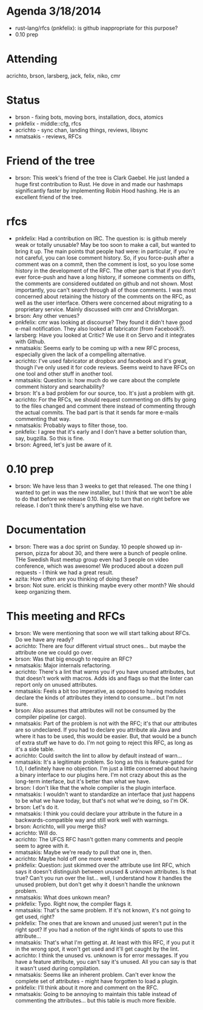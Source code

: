 # Agenda 3/18/2014
* rust-lang/rfcs (pnkfelix): is github inappropriate for this purpose?
* 0.10 prep

# Attending
acrichto, brson, larsberg, jack, felix, niko, cmr

# Status

- brson - fixing bots, moving bors, installation, docs, atomics
- pnkfelix - middle::cfg, rfcs
- acrichto - sync chan, landing things, reviews, libsync
- nmatsakis - reviews, RFCs

# Friend of the tree

- brson: This week's friend of the tree is Clark Gaebel. He just landed a huge first contribution to Rust. He dove in and made our hashmaps significantly faster by implementing Robin Hood hashing. He is an excellent friend of the tree.

# rfcs

- pnkfelix: Had a contribution on IRC. The question is: is github merely weak or totally unusable? May be too soon to make a call, but wanted to bring it up. The main points that people had were: in particular, if you're not careful, you can lose comment history. So, if you force-push after a comment was on a commit, then the comment is lost, so you lose some history in the development of the RFC. The other part is that if you don't ever force-push and have a long history, if someone comments on diffs, the comments are considered outdated on github and not shown. Most importantly, you can't search through all of those comments. I was most concerned about retaining the history of the comments on the RFC, as well as the user interface. Others were concerned about migrating to a proprietary service. Mainly discussed with cmr and ChrisMorgan.
- brson: Any other venues?
- pnkfelix: cmr was looking at discourse? They found it didn't have good e-mail notification. They also looked at fabricator (from Facebook?).
- larsberg: Have you looked at Critic? We use it on Servo and it integrates with Github.
- nmatsakis: Seems early to be coming up with a new RFC process, especially given the lack of a compelling alternative.
- acrichto: I've used fabricator at dropbox and facebook and it's great, though I've only used it for code reviews. Seems weird to have RFCs on one tool and other stuff in another tool.
- nmatsakis: Question is: how much do we care about the complete comment history and searchability? 
- brson: It's a bad problem for our source, too. It's just a problem with git.
- acrichto: For the RFCs, we should request commenting on diffs by going to the files changed and comment there instead of commenting through the actual commits. The bad part is that it sends far more e-mails commenting that way.
- nmatsakis: Probably ways to filter those, too.
- pnkfelix: I agree that it's early and I don't have a better solution than, say, bugzilla. So this is fine.
- brson: Agreed, let's just be aware of it.

# 0.10 prep

- brson: We have less than 3 weeks to get that released. The one thing I wanted to get in was the new installer, but I think that we won't be able to do that before we release 0.10. Risky to turn that on right before we release. I don't think there's anything else we have.

# Documentation

- brson: There was a doc sprint on Sunday. 10 people showed up in-person, pizza for about 30, and there were a bunch of people online. THe Swedish Rust meetup group even had 3 people on video conference, which was awesome! We produced about a dozen pull requests - I think we had a great result.
- azita: How often are you thinking of doing these?
- brson: Not sure. erickt is thinking maybe every other month? We should keep organizing them.

# This meeting and RFCs

- brson: We were mentioning that soon we will start talking about RFCs. Do we have any ready?
- acrichto: There are four different virtual struct ones... but maybe the attribute one we could go over.
- brson: Was that big enough to require an RFC?
- nmatsakis: Major internals refactoring.
- acrichto: There's a lint that warns you if you have unused attributes, but that doesn't work with macros. Adds ids and flags so that the linter can report only on unused attributes.
- nmatsakis: Feels a bit too imperative, as opposed to having modules declare the kinds of attributes they intend to consume... but I'm not sure.
- brson: Also assumes that attributes will not be consumed by the compiler pipeline (or cargo).
- nmatsakis: Part of the problem is not with the RFC; it's that our attributes are so undeclared. If you had to declare you attribute ala Java and where it has to be used, this would be easier. But, that would be a bunch of extra stuff we have to do. I'm not going to reject this RFC, as long as it's a side table.
- acrichto: Could switch the lint to allow by default instead of warn...
- nmatsakis: It's a legitimate problem. So long as this is feature-gated for 1.0, I definitely have no objection. I'm just a little concerned about having a binary interface to our plugins here. I'm not crazy about this as the long-term interface, but it's better than what we have.
- brson: I don't like that the whole compiler is the plugin interface.
- nmatsakis: I wouldn't want to standardize an interface that just happens to be what we have today, but that's not what we're doing, so I'm OK.
- brson: Let's do it.
- nmatsakis: I think you could declare your attribute in the future in a backwards-compatible way and still work well with warnings.
- brson: Acrichto, will you merge this?
- acrichto: Will do. 
- acrichto: The UFCS RFC hasn't gotten many comments and people seem to agree with it.
- nmatsakis: Maybe we're ready to pull that one in, then.
- acrichto: Maybe hold off one more week?
- pnkfelix: Question: just skimmed over the attribute use lint RFC, which says it doesn't distinguish between unused & unknown attributes. Is that true? Can't you run over the list... well, I understand how it handles the unused problem, but don't get why it doesn't handle the unknown problem.
- nmatsakis: What does unkown mean?
- pnkfelix: Typo. Right now, the compiler flags it.
- nmatsakis: That's the same problem. If it's not known, it's not going to get used, right?
- pnkfelix: The ones that are known and unused just weren't put in the right spot? If you had a notion of the right kinds of spots to use this attribute...
- nmatsakis: That's what I'm getting at. At least with this RFC, if you put it in the wrong spot, it won't get used and it'll get caught by the lint.
- acrichto: I think the unused vs. unknown is for error messages. If you have a feature attribute, you can't say it's unused. All you can say is that it wasn't used during compilation.
- nmatsakis: Seems like an inherent problem. Can't ever know the complete set of attributes - might have forgotten to load a plugin.
- pnkfelix: I'll think about it more and comment on the RFC.
- nmatsakis: Going to be annoying to maintain this table instead of commenting the attributes... but this table is much more flexible.
